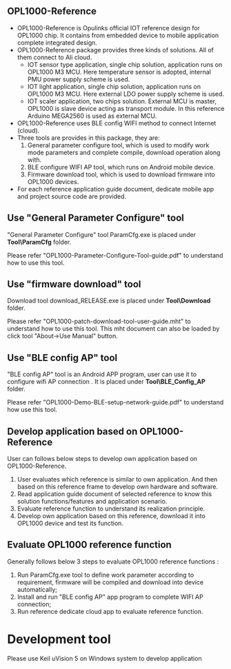## OPL1000-Reference
- OPL1000-Reference is Opulinks official IOT reference design for OPL1000 chip. It contains from embedded device to mobile application complete integrated design. 
- OPL1000-Reference package provides three kinds of solutions. All of them connect to Ali cloud. 
  - IOT sensor type application, single chip solution, application runs on OPL1000 M3 MCU. Here temperature sensor is adopted, internal PMU power supply scheme is used.  
  - IOT light application, single chip solution, application runs on OPL1000 M3 MCU. Here external LDO power supply scheme is used.    
  - IOT scaler application, two chips solution. External MCU is master, OPL1000 is slave device acting as transport module. In this reference Arduino MEGA2560 is used as external MCU.    
- OPL1000-Reference uses BLE config WIFI method to connect Internet (cloud). 
- Three tools are provides in this package, they are: 
  1.  General parameter configure tool, which is used to modify work mode parameters and complete compile, download operation along with. 
  2. BLE configure WIFI AP tool, which runs on Android mobile device.
  3. Firmware download tool, which is used to download firmware into OPL1000 devices.  
- For each reference application guide document, dedicate mobile app and project source code are provided.  

## Use "General Parameter Configure" tool 

"General Parameter Configure" tool ParamCfg.exe is placed under **Tool\ParamCfg** folder. 

Please refer "OPL1000-Parameter-Configure-Tool-guide.pdf" to understand how to use this tool.

## Use "firmware download" tool 

Download tool download_RELEASE.exe is placed under **Tool\Download** folder. 

Please refer "OPL1000-patch-download-tool-user-guide.mht" to understand how  to use this tool. This mht document can also be loaded by click tool "About->Use Manual" button. 

## Use "BLE config AP" tool 

"BLE config AP" tool is an Android APP program, user can use it to configure wifi AP connection . It is placed under **Tool\BLE_Config_AP** folder. 

Please refer "OPL1000-Demo-BLE-setup-network-guide.pdf" to understand how  use this tool.

## Develop application based on OPL1000-Reference

User can follows below steps to develop own application based on OPL1000-Reference.

1. User evaluates which reference is similar to own application. And then based on this reference frame to develop own hardware and software.
2. Read application guide document of selected reference to know this solution functions/features and application scenario. 
3. Evaluate reference function to understand its realization principle. 
4. Develop own application based on this reference, download it into OPL1000 device and test its function.  

## Evaluate OPL1000 reference function 
Generally follows below 3 steps to evaluate OPL1000 reference functions :

1. Run ParamCfg.exe  tool to define work  parameter according to requirement, firmware will be compiled and download into device automatically; 
2. Install and run "BLE config AP" app program to complete WIFI AP connection;
3. Run reference dedicate cloud app to evaluate reference function.

# Development tool 
Please use Keil uVision 5 on Windows system to develop application
